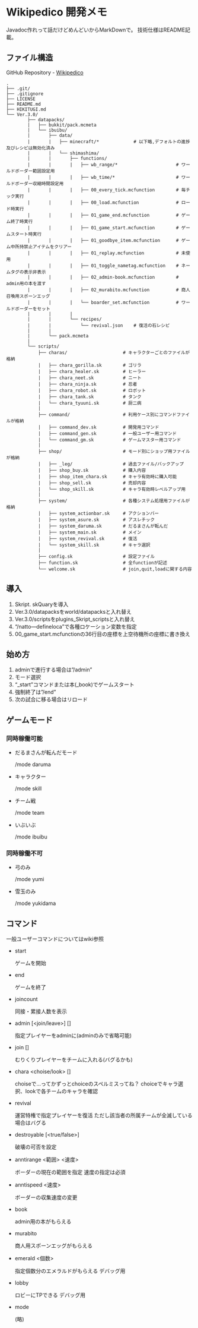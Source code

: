 # Wikipedico 開発メモ
Javadoc作れって話だけどめんどいからMarkDownで。
技術仕様はREADME記載。


## ファイル構造
GitHub Repository - [Wikipedico](https://github.com/Shima-710/Wikipedico)

```
.
├── .git/
├── .gitignore
├── LICENSE
├── README.md
├── HIKITUGI.md
└── Ver.3.0/
		├── datapacks/
		|	├── bukkit/pack.mcmeta
		|	└── ibuibu/
		|		├── data/
		|		|	├── minecraft/*				# 以下略,デフォルトの進捗及びレシピは無効化済み
		|		|	└── shimashima/
		|		|		├── functions/
		|		|		|	├── wb_range/*						# ワールドボーダー範囲設定用
		|		|		|	├── wb_time/*						# ワールドボーダー収縮時間設定用
		|		|		|	├── 00_every_tick.mcfunction		# 毎チック実行
		|		|		|	├── 00_load.mcfunction				# ロード時実行
		|		|		|	├── 01_game_end.mcfunction			# ゲーム終了時実行
		|		|		|	├── 01_game_start.mcfunction		# ゲームスタート時実行
		|		|		|	├── 01_goodbye_item.mcfunction		# ゲーム中所持禁止アイテムをクリアー
		|		|		|	├── 01_replay.mcfunction			# 未使用
		|		|		|	├── 01_toggle_nametag.mcfunction	# ネームタグの表示非表示
		|		|		|	├── 02_admin-book.mcfunction		# admin用の本を渡す
		|		|		|	├── 02_murabito.mcfunction			# 商人召喚用スポーンエッグ
		|		|		|	└── boarder_set.mcfunction			# ワールドボーダーをセット
		|		|		|
		|		|		└── recipes/
		|		|			└── revival.json	# 復活の石レシピ
		|		|
		|		└── pack.mcmeta
		|
		└── scripts/
			├── charas/						# キャラクターごとのファイルが格納
			|	├── chara_gorilla.sk		# ゴリラ
			|	├── chara_healer.sk			# ヒーラー
			|	├── chara_neet.sk			# ニート
			|	├── chara_ninja.sk			# 忍者
			|	├── chara_robot.sk			# ロボット
			|	├── chara_tank.sk			# タンク
			|	└── chara_tyuuni.sk			# 厨二病
			|
			├── command/					# 利用ケース別にコマンドファイルが格納
			|	├── command_dev.sk			# 開発用コマンド
			|	├── command_gen.sk			# 一般ユーザー用コマンド
			|	└── command_gm.sk			# ゲームマスター用コマンド
			|
			├── shop/						# モード別にショップ用ファイルが格納
			|	├── _leg/					# 過去ファイル/バックアップ
			|	├── shop_buy.sk				# 購入内容
			|	├── shop_item_chara.sk		# キャラ有効時に購入可能
			|	├── shop_sell.sk			# 売却内容
			|	└── shop_skill.sk			# キャラ有効時レベルアップ用
			|
			├── system/						# 各種システム処理用ファイルが格納
			|	├── system_actionbar.sk		# アクションバー
			|	├── system_asure.sk			# アスレチック
			|	├── system_daruma.sk		# だるまさんが転んだ
			|	├── system_main.sk			# メイン
			|	├── system_revival.sk		# 復活
			|	└── system_skill.sk			# キャラ選択
			|
			├── config.sk					# 設定ファイル
			├── function.sk					# 全functionが記述
			└── welcome.sk					# join,quit,loadに関する内容
```


## 導入
1. Skript. skQuaryを導入
2. Ver.3.0/datapacksをworld/datapacksと入れ替え
3. Ver.3.0/scriptsをplugins_Skript_scriptsと入れ替え
4. “/natto—defineloca”で各種ロケーション変数を指定
5. 00_game_start.mcfunctionの36行目の座標を上空待機所の座標に書き換え

## 始め方
1. adminで進行する場合は”/admin”
2. モード選択
3. “_start”コマンドまたは本(_book)でゲームスタート
4. 強制終了は”/end”
5. 次の試合に移る場合はリロード

## ゲームモード
### 同時稼働可能
* だるまさんが転んだモード

	/mode daruma

* キャラクター

	/mode skill

* チーム戦

	/mode team

* いぶいぶ

	/mode ibuibu

### 同時稼働不可
* 弓のみ

	/mode yumi

* 雪玉のみ

	/mode yukidama

## コマンド
一般ユーザーコマンドについてはwiki参照

* start

	ゲームを開始

* end

	ゲームを終了

* joincount

	同接・累接人数を表示

* admin [<join/leave>]  [<player>]

	指定プレイヤーをadminに(adminのみで省略可能)

* join <team> [<player>]

	むりくりプレイヤーをチームに入れる(バグるかも)

* chara <choise/look> [<player>]

	choiseで…ってかずっとchoiceのスペルミスってね？
	choiceでキャラ選択、lookで各チームのキャラを確認

* revival

	運営特権で指定プレイヤーを復活
	ただし該当者の所属チームが全滅している場合はバグる

* destroyable [<true/false>]

	破壊の可否を設定

* anntirange <範囲> <速度>

	ボーダーの現在の範囲を指定
	速度の指定は必須

* anntispeed <速度>

	ボーダーの収集速度の変更

* book

	admin用の本がもらえる

* murabito

	商人用スポーンエッグがもらえる

* emerald <個数>

	指定個数分のエメラルドがもらえる
	デバッグ用

* lobby

	ロビーにTPできる
	デバッグ用

* mode

	(略)